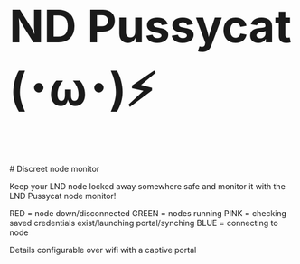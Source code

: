 <h1 style="font-size:80px;">ND Pussycat (･ω･)⚡</h1>
# Discreet node monitor 


Keep your LND node locked away somewhere safe and monitor it with the LND Pussycat node monitor!


RED = node down/disconnected
GREEN = nodes running
PINK = checking saved credentials exist/launching portal/synching
BLUE = connecting to node 



Details configurable over wifi with a captive portal

